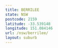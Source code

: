 ```yaml
---
title: BERRILEE
state: NSW
postcode: 2159
latitude: -33.539148
longitude: 151.084146
url: /nsw/berrilee/
layout: suburb
---
```

